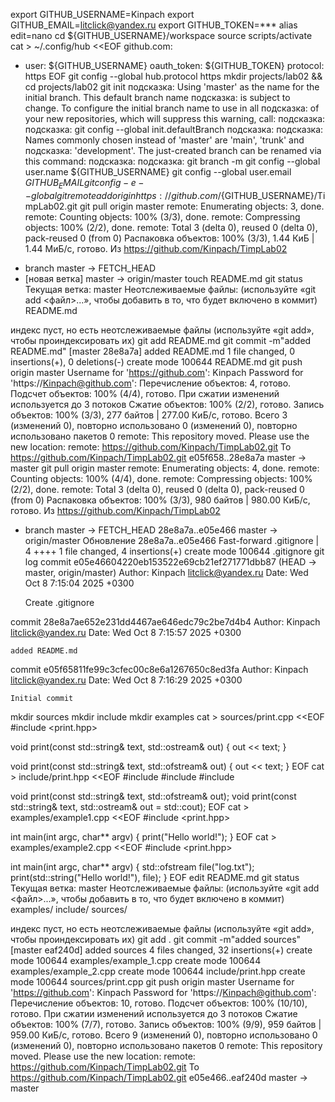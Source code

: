 export GITHUB_USERNAME=Kinpach
export GITHUB_EMAIL=litclick@yandex.ru
export GITHUB_TOKEN=*** 
alias edit=nano
cd ${GITHUB_USERNAME}/workspace
source scripts/activate
cat > ~/.config/hub <<EOF
github.com:
- user: ${GITHUB_USERNAME}
  oauth_token: ${GITHUB_TOKEN}
  protocol: https
EOF
git config --global hub.protocol https
mkdir projects/lab02 && cd projects/lab02
git init
подсказка: Using 'master' as the name for the initial branch. This default branch name
подсказка: is subject to change. To configure the initial branch name to use in all
подсказка: of your new repositories, which will suppress this warning, call:
подсказка: 
подсказка: 	git config --global init.defaultBranch <name>
подсказка: 
подсказка: Names commonly chosen instead of 'master' are 'main', 'trunk' and
подсказка: 'development'. The just-created branch can be renamed via this command:
подсказка: 
подсказка: 	git branch -m <name>
git config --global user.name ${GITHUB_USERNAME}
git config --global user.email ${GITHUB_EMAIL}
git config -e --global
git remote add origin https://github.com/${GITHUB_USERNAME}/TimpLab02.git
git pull origin master
remote: Enumerating objects: 3, done.
remote: Counting objects: 100% (3/3), done.
remote: Compressing objects: 100% (2/2), done.
remote: Total 3 (delta 0), reused 0 (delta 0), pack-reused 0 (from 0)
Распаковка объектов: 100% (3/3), 1.44 КиБ | 1.44 МиБ/с, готово.
Из https://github.com/Kinpach/TimpLab02
 * branch            master     -> FETCH_HEAD
 * [новая ветка]     master     -> origin/master
touch README.md
git status
Текущая ветка: master
Неотслеживаемые файлы:
  (используйте «git add <файл>...», чтобы добавить в то, что будет включено в коммит)
	README.md

индекс пуст, но есть неотслеживаемые файлы
(используйте «git add», чтобы проиндексировать их)
git add README.md
git commit -m"added README.md"
[master 28e8a7a] added README.md
 1 file changed, 0 insertions(+), 0 deletions(-)
 create mode 100644 README.md
git push origin master
Username for 'https://github.com': Kinpach
Password for 'https://Kinpach@github.com': 
Перечисление объектов: 4, готово.
Подсчет объектов: 100% (4/4), готово.
При сжатии изменений используется до 3 потоков
Сжатие объектов: 100% (2/2), готово.
Запись объектов: 100% (3/3), 277 байтов | 277.00 КиБ/с, готово.
Всего 3 (изменений 0), повторно использовано 0 (изменений 0), повторно использовано пакетов 0
remote: This repository moved. Please use the new location:
remote:   https://github.com/Kinpach/TimpLab02.git
To https://github.com/Kinpach/TimpLab02.git
   e05f658..28e8a7a  master -> master
git pull origin master
remote: Enumerating objects: 4, done.
remote: Counting objects: 100% (4/4), done.
remote: Compressing objects: 100% (2/2), done.
remote: Total 3 (delta 0), reused 0 (delta 0), pack-reused 0 (from 0)
Распаковка объектов: 100% (3/3), 980 байтов | 980.00 КиБ/с, готово.
Из https://github.com/Kinpach/TimpLab02
 * branch            master     -> FETCH_HEAD
   28e8a7a..e05e466  master     -> origin/master
Обновление 28e8a7a..e05e466
Fast-forward
 .gitignore | 4 ++++
 1 file changed, 4 insertions(+)
 create mode 100644 .gitignore
git log
commit e05e46604220eb153522e69cb21ef271771dbb87 (HEAD -> master, origin/master)
Author: Kinpach <litclick@yandex.ru>
Date:   Wed Oct 8 7:15:04 2025 +0300

    Create .gitignore

commit 28e8a7ae652e231dd4467ae646edc79c2be7d4b4
Author: Kinpach <litclick@yandex.ru>
Date:   Wed Oct 8 7:15:57 2025 +0300

    added README.md

commit e05f65811fe99c3cfec00c8e6a1267650c8ed3fa
Author: Kinpach <litclick@yandex.ru>
Date:   Wed Oct 8 7:16:29 2025 +0300

    Initial commit
mkdir sources
mkdir include
mkdir examples
cat > sources/print.cpp <<EOF
#include <print.hpp>

void print(const std::string& text, std::ostream& out)
{
  out << text;
}

void print(const std::string& text, std::ofstream& out)
{
  out << text;
}
EOF
cat > include/print.hpp <<EOF
#include <fstream>
#include <iostream>
#include <string>

void print(const std::string& text, std::ofstream& out);
void print(const std::string& text, std::ostream& out = std::cout);
EOF
cat > examples/example1.cpp <<EOF
#include <print.hpp>

int main(int argc, char** argv)
{
  print("Hello world!");
}
EOF
cat > examples/example2.cpp <<EOF
#include <print.hpp>

int main(int argc, char** argv)
{
  std::ofstream file("log.txt");
  print(std::string("Hello world!"), file);
}
EOF
edit README.md
git status
Текущая ветка: master
Неотслеживаемые файлы:
  (используйте «git add <файл>...», чтобы добавить в то, что будет включено в коммит)
	examples/
	include/
	sources/

индекс пуст, но есть неотслеживаемые файлы
(используйте «git add», чтобы проиндексировать их)
git add .
git commit -m"added sources"
[master eaf240d] added sources
 4 files changed, 32 insertions(+)
 create mode 100644 examples/example_1.cpp
 create mode 100644 examples/example_2.cpp
 create mode 100644 include/print.hpp
 create mode 100644 sources/print.cpp
git push origin master
Username for 'https://github.com': Kinpach
Password for 'https://Kinpach@github.com': 
Перечисление объектов: 10, готово.
Подсчет объектов: 100% (10/10), готово.
При сжатии изменений используется до 3 потоков
Сжатие объектов: 100% (7/7), готово.
Запись объектов: 100% (9/9), 959 байтов | 959.00 КиБ/с, готово.
Всего 9 (изменений 0), повторно использовано 0 (изменений 0), повторно использовано пакетов 0
remote: This repository moved. Please use the new location:
remote:   https://github.com/Kinpach/TimpLab02.git
To https://github.com/Kinpach/TimpLab02.git
   e05e466..eaf240d  master -> master
